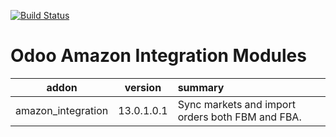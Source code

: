 [![Build Status](https://travis-ci.com/Domatix/amazon.svg?branch=13.0)](https://travis-ci.com/Domatix/amazon)

Odoo Amazon Integration Modules
================================

| addon        | version           | summary  |
| ------------- |:-------------:| :-----|
| amazon_integration |13.0.1.0.1  | Sync markets and import orders both FBM and FBA. |
